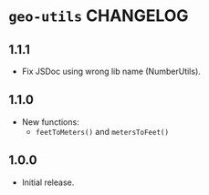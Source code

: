 # `geo-utils` CHANGELOG

## 1.1.1

- Fix JSDoc using wrong lib name (NumberUtils).

## 1.1.0

- New functions:
  - `feetToMeters()` and `metersToFeet()`

## 1.0.0

- Initial release.
